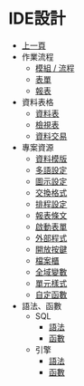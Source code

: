 # IDE設計
* [上一頁](../README.md)
* 作業流程
    * [模組 / 流程]()
    * [表單](FORM/README.md)
    * [報表]()
* 資料表格
    * [資料表](Physical/README.md)
    * [檢視表](Logical/README.md)
    * [資料交易](Positing/README.md)
* 專案資源
    * [資料模版](Commodule/README.md)
    * [多語設定](Multilingual/README.md)
    * [圖示設定](Icon/README.md)
    * [交換格式](Exformat/README.md)
    * [排程設定](Schedule/README.md)
    * [報表條文](Clause/README.md)
    * [啟動表單](StartupForm/README.md)
    * [外部程式](ExternalProgram/README.md)
    * [開放按鍵](ExternalCallButton/README.md)
    * [檔案櫃](FileCabinet/README.md)
    * [全域變數](GlobalVariable/README.md)
    * [單元樣式](UnitStyle/README.md)
    * [自定函數](CustomFunction/README.md)
* 語法、函數
    * SQL    
        * [語法]()
        * [函數]()
    * 引擎
        * [語法](syntax_engine.md)
        * [函數]()
